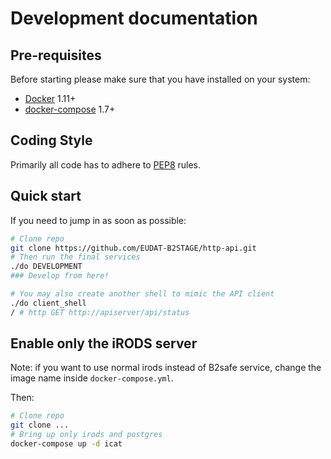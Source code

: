 # Development documentation
## Pre-requisites
Before starting please make sure that you have installed on your system:

* [Docker](http://docs.docker.com/) 1.11+
* [docker-compose](https://docs.docker.com/compose/) 1.7+


## Coding Style

Primarily all code has to adhere to [PEP8](http://legacy.python.org/dev/peps/pep-0008/) rules.

## Quick start

If you need to jump in as soon as possible:

```bash
# Clone repo
git clone https://github.com/EUDAT-B2STAGE/http-api.git
# Then run the final services
./do DEVELOPMENT
### Develop from here!

# You may also create another shell to mimic the API client
./do client_shell
/ # http GET http://apiserver/api/status

```

## Enable only the iRODS server

Note: if you want to use normal irods instead of B2safe service,
change the image name inside `docker-compose.yml`.

Then:

```bash
# Clone repo
git clone ...
# Bring up only irods and postgres
docker-compose up -d icat
```
